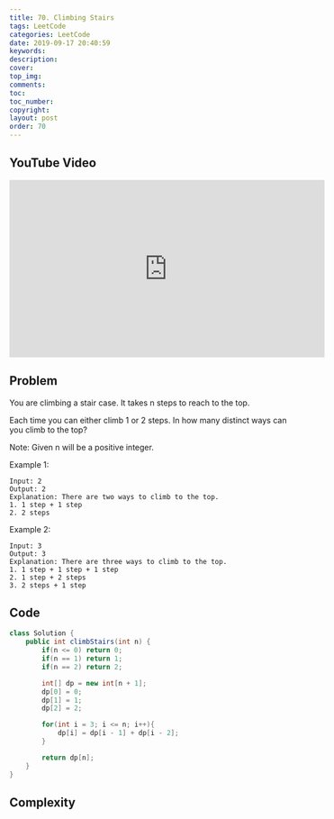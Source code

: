 ```yaml
---
title: 70. Climbing Stairs
tags: LeetCode
categories: LeetCode
date: 2019-09-17 20:40:59
keywords:
description:
cover:
top_img:
comments:
toc:
toc_number:
copyright:
layout: post
order: 70
---
```


## YouTube Video

<iframe width="560" height="315" src="https://www.youtube.com/embed/k3e-x8Uhwpw" frameborder="0" allow="accelerometer; autoplay; encrypted-media; gyroscope; picture-in-picture" allowfullscreen></iframe>

## Problem

You are climbing a stair case. It takes n steps to reach to the top.

Each time you can either climb 1 or 2 steps. In how many distinct ways can you climb to the top?

Note: Given n will be a positive integer.

Example 1:

```
Input: 2
Output: 2
Explanation: There are two ways to climb to the top.
1. 1 step + 1 step
2. 2 steps
```

Example 2:

```
Input: 3
Output: 3
Explanation: There are three ways to climb to the top.
1. 1 step + 1 step + 1 step
2. 1 step + 2 steps
3. 2 steps + 1 step
```

## Code

```java
class Solution {
    public int climbStairs(int n) {
        if(n <= 0) return 0;
        if(n == 1) return 1;
        if(n == 2) return 2;

        int[] dp = new int[n + 1];
        dp[0] = 0;
        dp[1] = 1;
        dp[2] = 2;

        for(int i = 3; i <= n; i++){
            dp[i] = dp[i - 1] + dp[i - 2];
        }

        return dp[n];
    }
}
```

## Complexity
